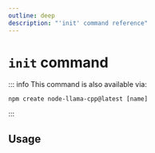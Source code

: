 ```yaml
---
outline: deep
description: "'init' command reference"
---
```

# `init` command

<script setup lang="ts">
import {data as docs} from "./cli.data.js";
const commandDoc = docs.init;
</script>

<p v-html="commandDoc.description"></p>

::: info
This command is also available via:
```shell
npm create node-llama-cpp@latest [name]
```
:::

## Usage
<div v-html="commandDoc.usageHtml"></div>
<div v-html="commandDoc.options"></div>
